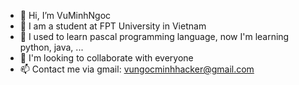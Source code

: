 - 👋 Hi, I’m VuMinhNgoc
- 👀 I am a student at FPT University in Vietnam
- 🌱 I used to learn pascal programming language, now I'm learning python, java, ...
- 💞️ I'm looking to collaborate with everyone
- 📫 Contact me via gmail: vungocminhhacker@gmail.com

<!---
VuMinhNgoc-pixel/VuMinhNgoc-pixel is a ✨ special ✨ repository because its `README.md` (this file) appears on your GitHub profile.
You can click the Preview link to take a look at your changes.
--->
